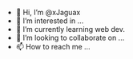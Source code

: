 - 👋 Hi, I’m @xJaguax
- 👀 I’m interested in ...
- 🌱 I’m currently learning web dev.
- 💞️ I’m looking to collaborate on ...
- 📫 How to reach me ...

<!---
xJaguax/xJaguax is a ✨ special ✨ repository because its `README.md` (this file) appears on your GitHub profile.
You can click the Preview link to take a look at your changes.
--->
